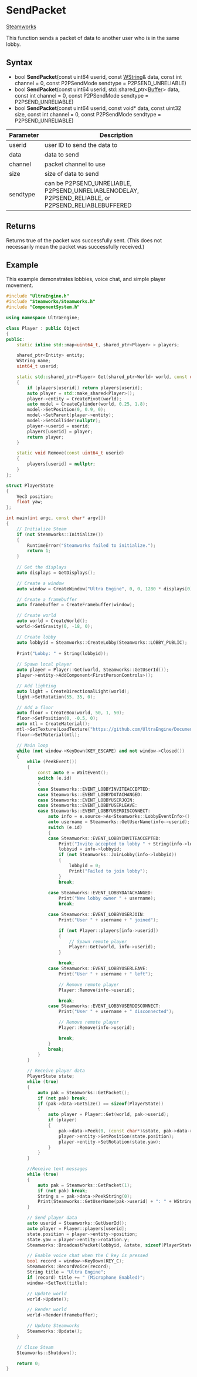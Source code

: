 # SendPacket

[Steamworks](Steamworks.md)

This function sends a packet of data to another user who is in the same lobby.

## Syntax

- bool **SendPacket**(const uint64 userid, const [WString](WString)& data, const int channel = 0, const P2PSendMode sendtype = P2PSEND_UNRELIABLE)
- bool **SendPacket**(const uint64 userid, std::shared_ptr<[Buffer](Buffer.md)\> data, const int channel = 0, const P2PSendMode sendtype = P2PSEND_UNRELIABLE)
- bool **SendPacket**(const uint64 userid, const void* data, const uint32 size, const int channel = 0, const P2PSendMode sendtype = P2PSEND_UNRELIABLE)

| Parameter | Description |
|---|---|
| userid | user ID to send the data to |
| data | data to send |
| channel | packet channel to use |
| size | size of data to send |
| sendtype | can be P2PSEND_UNRELIABLE, P2PSEND_UNRELIABLENODELAY, P2PSEND_RELIABLE, or P2PSEND_RELIABLEBUFFERED |

## Returns

Returns true of the packet was successfully sent. (This does not necessarily mean the packet was successfully received.)

## Example

This example demonstrates lobbies, voice chat, and simple player movement.

```c++
#include "UltraEngine.h"
#include "Steamworks/Steamworks.h"
#include "ComponentSystem.h"

using namespace UltraEngine;

class Player : public Object
{
public:
    static inline std::map<uint64_t, shared_ptr<Player> > players;

    shared_ptr<Entity> entity;
    WString name;
    uint64_t userid;

    static std::shared_ptr<Player> Get(shared_ptr<World> world, const uint64_t userid)
    {
        if (players[userid]) return players[userid];
        auto player = std::make_shared<Player>();
        player->entity = CreatePivot(world);
        auto model = CreateCylinder(world, 0.25, 1.8);
        model->SetPosition(0, 0.9, 0);
        model->SetParent(player->entity);
        model->SetCollider(nullptr);
        player->userid = userid;
        players[userid] = player;
        return player;
    }

    static void Remove(const uint64_t userid)
    {
        players[userid] = nullptr;
    }
};

struct PlayerState
{
    Vec3 position;
    float yaw;
};

int main(int argc, const char* argv[])
{
    // Initialize Steam
    if (not Steamworks::Initialize())
    {
        RuntimeError("Steamworks failed to initialize.");
        return 1;
    }
    
    // Get the displays
    auto displays = GetDisplays();

    // Create a window
    auto window = CreateWindow("Ultra Engine", 0, 0, 1280 * displays[0]->scale, 720 * displays[0]->scale, displays[0], WINDOW_CENTER | WINDOW_TITLEBAR);

    // Create a framebuffer
    auto framebuffer = CreateFramebuffer(window);

    // Create world
    auto world = CreateWorld();
    world->SetGravity(0, -18, 0);

    // Create lobby
    auto lobbyid = Steamworks::CreateLobby(Steamworks::LOBBY_PUBLIC);
    
    Print("Lobby: " + String(lobbyid));
     
    // Spawn local player
    auto player = Player::Get(world, Steamworks::GetUserId());
    player->entity->AddComponent<FirstPersonControls>();

    // Add lighting
    auto light = CreateDirectionalLight(world);
    light->SetRotation(55, 35, 0);

    // Add a floor
    auto floor = CreateBox(world, 50, 1, 50);
    floor->SetPosition(0, -0.5, 0);
    auto mtl = CreateMaterial();
    mtl->SetTexture(LoadTexture("https://github.com/UltraEngine/Documentation/raw/master/Assets/Materials/Developer/griid_gray.dds"));
    floor->SetMaterial(mtl);

    // Main loop
    while (not window->KeyDown(KEY_ESCAPE) and not window->Closed())
    {
        while (PeekEvent())
        {
            const auto e = WaitEvent();
            switch (e.id)
            {            
            case Steamworks::EVENT_LOBBYINVITEACCEPTED:
            case Steamworks::EVENT_LOBBYDATACHANGED:
            case Steamworks::EVENT_LOBBYUSERJOIN:
            case Steamworks::EVENT_LOBBYUSERLEAVE:
            case Steamworks::EVENT_LOBBYUSERDISCONNECT:
                auto info = e.source->As<Steamworks::LobbyEventInfo>();
                auto username = Steamworks::GetUserName(info->userid);
                switch (e.id)
                {
                case Steamworks::EVENT_LOBBYINVITEACCEPTED:
                    Print("Invite accepted to lobby " + String(info->lobbyid));
                    lobbyid = info->lobbyid;
                    if (not Steamworks::JoinLobby(info->lobbyid))
                    {
                        lobbyid = 0;
                        Print("Failed to join lobby");
                    }
                    break;
                
                case Steamworks::EVENT_LOBBYDATACHANGED:
                    Print("New lobby owner " + username);
                    break;

                case Steamworks::EVENT_LOBBYUSERJOIN:
                    Print("User " + username + " joined");

                    if (not Player::players[info->userid])
                    {
                        // Spawn remote player
                        Player::Get(world, info->userid);
                    }

                    break;
                case Steamworks::EVENT_LOBBYUSERLEAVE:
                    Print("User " + username + " left");

                    // Remove remote player
                    Player::Remove(info->userid);

                    break;
                case Steamworks::EVENT_LOBBYUSERDISCONNECT:
                    Print("User " + username + " disconnected");

                    // Remove remote player
                    Player::Remove(info->userid);

                    break;
                }
                break;
            }
        }

        // Receive player data
        PlayerState state;
        while (true)
        {
            auto pak = Steamworks::GetPacket();
            if (not pak) break;
            if (pak->data->GetSize() == sizeof(PlayerState))
            {
                auto player = Player::Get(world, pak->userid);
                if (player)
                {
                    pak->data->Peek(0, (const char*)&state, pak->data->GetSize());
                    player->entity->SetPosition(state.position);
                    player->entity->SetRotation(state.yaw);
                }
            }
        }

        //Receive text messages
        while (true)
        {
            auto pak = Steamworks::GetPacket(1);
            if (not pak) break;
            String s = pak->data->PeekString(0);
            Print(Steamworks::GetUserName(pak->userid) + ": " + WString(s));
        }

        // Send player data
        auto userid = Steamworks::GetUserId();
        auto player = Player::players[userid];
        state.position = player->entity->position;
        state.yaw = player->entity->rotation.y;
        Steamworks::BroadcastPacket(lobbyid, &state, sizeof(PlayerState), 0, Steamworks::P2PSEND_UNRELIABLENODELAY);

        // Enable voice chat when the C key is pressed
        bool record = window->KeyDown(KEY_C);
        Steamworks::RecordVoice(record);
        String title = "Ultra Engine";
        if (record) title += " (Microphone Enabled)";
        window->SetText(title);

        // Update world
        world->Update();

        // Render world
        world->Render(framebuffer);

        // Update Steamworks
        Steamworks::Update();
    }

    // Close Steam
    Steamworks::Shutdown();

    return 0;
}
```
